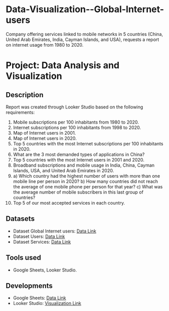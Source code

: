 # Data-Visualization--Global-Internet-users
Company offering services linked to mobile networks in 5 countries (China, United Arab Emirates, India, Cayman Islands, and USA), requests a report on internet usage from 1980 to 2020.

# Project: Data Analysis and Visualization

## Description

Report was created through Looker Studio based on the following requirements:

1. Mobile subscriptions per 100 inhabitants from 1980 to 2020.
2. Internet subscriptions per 100 inhabitants from 1998 to 2020.
3. Map of Internet users in 2001.
4. Map of Internet users in 2020.
5. Top 5 countries with the most Internet subscriptions per 100 inhabitants in 2020.
6. What are the 3 most demanded types of applications in China?
7. Top 5 countries with the most Internet users in 2001 and 2020.
8. Broadband subscriptions and mobile usage in India, China, Cayman Islands, USA, and United Arab Emirates in 2020.
9. a) Which country had the highest number of users with more than one mobile line per person in 2020? b) How many countries did not reach the average of one mobile phone per person for that year? c) What was the average number of mobile subscribers in this last group of countries?
10. Top 5 of our most accepted services in each country.    

## Datasets
- Dataset Global Internet users: [Data Link](https://www.kaggle.com/datasets/ashishraut64/internet-users)
- Dataset Users: [Data Link](https://docs.google.com/spreadsheets/d/12WCdw5-NKUeg4wYXk5lYtubecDoPjI5td8iP7iuWiKU/edit?usp=share_link)
- Dataset Services: [Data Link](https://drive.google.com/file/d/15-RzpivUaahH_TM1-syOfaGJKEN18gQg/view?usp=share_link)

## Tools used
- Google Sheets, Looker Studio.

## Developments
- Google Sheets: [Data Link](https://docs.google.com/spreadsheets/d/1FEJrgz-C-kNdXO0rJC2EfpDJIxNaSTSF9KYQWYnlBCU/edit?usp=sharing)
- Looker Studio: [Visualization Link](https://lookerstudio.google.com/reporting/cad429b1-7811-44ae-97ce-ccb45f75d4ce)

